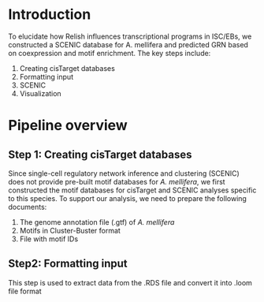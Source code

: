 # Introduction
To elucidate how Relish influences transcriptional programs in ISC/EBs, we constructed a SCENIC database for A. mellifera and predicted GRN based on coexpression and motif enrichment. The key steps include:
1. Creating cisTarget databases
2. Formatting input
3. SCENIC
4. Visualization

# Pipeline overview
## Step 1: Creating cisTarget databases
Since single-cell regulatory network inference and clustering (SCENIC) does not provide pre-built motif databases for *A. mellifera*, we first constructed the motif databases for cisTarget and SCENIC analyses specific to this species.
To support our analysis, we need to prepare the following documents:
1. The genome annotation file (.gtf) of *A. mellifera*
2. Motifs in Cluster-Buster format
3. File with motif IDs

## Step2: Formatting input
This step is used to extract data from the .RDS file and convert it into .loom file format
